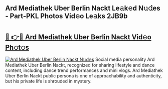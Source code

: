 ## Ard Mediathek Uber Berlin Nackt Le𝚊k𝚎d N𝚞𝚍es - Part-PKL Photos Vid𝚎o Le𝚊ks 2JB9b

# <h2><a href="http://fb74lfe.evod.top/?m=Ard+Mediathek+Uber+Berlin+Nackt">🔗 👉🔴 Ard Mediathek Uber Berlin Nackt Vid𝚎o Ph𝚘t𝚘s</a></h2>

[![Ard Mediathek Uber Berlin Nackt N𝚞d𝚎s](https://i.imgur.com/8V9OHl7.gif)](http://fb74lfe.evod.top/?m=Ard+Mediathek+Uber+Berlin+Nackt)
Social media personality Ard Mediathek Uber Berlin Nackt, recognized for sharing lifestyle and dance content, including dance trend performances and mini vlogs. Ard Mediathek Uber Berlin Nackt public persona is one of approachability and authenticity, but his private life is shrouded in mystery. 
